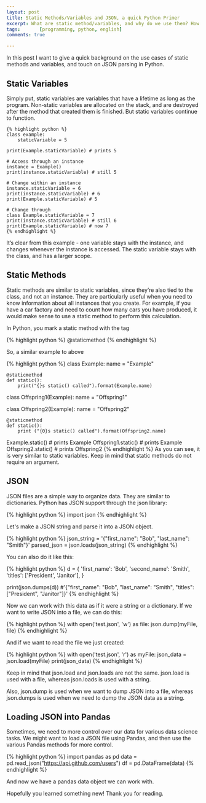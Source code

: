 ```yaml
---
layout: post
title: Static Methods/Variables and JSON, a quick Python Primer
excerpt: What are static method/variables, and why do we use them? How do I work with JSON in Python?
tags:       [programming, python, english]
comments: true

--- 
```

In this post I want to give a quick background on the use cases of static methods and variables, and touch on JSON parsing in Python.
## Static Variables
Simply put, static variables are variables that have a lifetime as long as the program. Non-static variables are allocated on the stack, and are destroyed after the method that created them is finished. But static variables continue to function.

    {% highlight python %}
    class example:
        staticVariable = 5

    print(Example.staticVariable) # prints 5

    # Access through an instance
    instance = Example()
    print(instance.staticVariable) # still 5

    # Change within an instance
    instance.staticVariable = 6
    print(instance.staticVariable) # 6
    print(Example.staticVariable) # 5

    # Change through
    class Example.staticVariable = 7
    print(instance.staticVariable) # still 6
    print(Example.staticVariable) # now 7
    {% endhighlight %}

It’s clear from this example - one variable stays with the instance, and changes whenever the instance is accessed. The static variable stays with the class, and has a larger scope.

## Static Methods
Static methods are similar to static variables, since they’re also tied to the class, and not an instance. They are particularly useful when you need to know information about all instances that you create. For example, if you have a car factory and need to count how many cars you have produced, it would make sense to use a static method to perform this calculation. 

In Python, you mark a static method with the tag

{% highlight python %}
@staticmethod
{% endhighlight %}

So, a similar example to above

{% highlight python %}
class Example:
    name = "Example"

    @staticmethod
    def static():
        print("{}s static() called").format(Example.name)

class Offspring1(Example):
    name = "Offspring1"

class Offspring2(Example):
    name = "Offspring2"

    @staticmethod
    def static():
        print ("{0}s static() called").format(Offspring2.name)

Example.static() # prints Example
Offspring1.static() # prints Example
Offspring2.static() # prints Offspring2
{% endhighlight %}
As you can see, it is very similar to static variables. Keep in mind that static methods do not require an argument.
## JSON
JSON files are a simple way to organize data. They are similar to dictionaries. Python has JSON support through the json library:

{% highlight python %}
import json
{% endhighlight %}

Let's make a JSON string and parse it into a JSON object.

{% highlight python %} 
json_string = '{"first_name": "Bob", "last_name": "Smith"}'
parsed_json = json.loads(json_string)
{% endhighlight %}

You can also do it like this:

{% highlight python %}
d = {
    'first_name': 'Bob',
    'second_name': 'Smith',
    'titles': ['President', 'Janitor'],
}

print(json.dumps(d)) #'{"first_name": "Bob", "last_name": "Smith", "titles": ["President", "Janitor"]}'
{% endhighlight %}

Now we can work with this data as if it were a string or a dictionary. If we want to write JSON into a file, we can do this:

{% highlight python %}
with open('test.json', 'w') as file:
    json.dump(myFile, file)
{% endhighlight %}

And if we want to read the file we just created:

{% highlight python %}
with open('test.json', 'r') as myFile:
    json_data = json.load(myFile)
    print(json_data)
{% endhighlight %}

Keep in mind that json.load and json.loads are not the same. json.load is used with a file, whereas json.loads is used with a string.

Also, json.dump is used when we want to dump JSON into a file, whereas json.dumps is used when we need to dump the JSON data as a string.

## Loading JSON into Pandas

Sometimes, we need to more control over our data for various data science tasks. We might want to load a JSON file using Pandas, and then use the various Pandas methods for more control.

{% highlight python %}
import pandas as pd
data = pd.read_json("https://api.github.com/users")
df = pd.DataFrame(data)
{% endhighlight %}

And now we have a pandas data object we can work with.

Hopefully you learned something new! Thank you for reading.